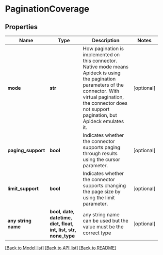 # PaginationCoverage


## Properties
Name | Type | Description | Notes
------------ | ------------- | ------------- | -------------
**mode** | **str** | How pagination is implemented on this connector. Native mode means Apideck is using the pagination parameters of the connector. With virtual pagination, the connector does not support pagination, but Apideck emulates it. | [optional] 
**paging_support** | **bool** | Indicates whether the connector supports paging through results using the cursor parameter. | [optional] 
**limit_support** | **bool** | Indicates whether the connector supports changing the page size by using the limit parameter. | [optional] 
**any string name** | **bool, date, datetime, dict, float, int, list, str, none_type** | any string name can be used but the value must be the correct type | [optional]

[[Back to Model list]](../../README.md#documentation-for-models) [[Back to API list]](../../README.md#documentation-for-api-endpoints) [[Back to README]](../../README.md)


